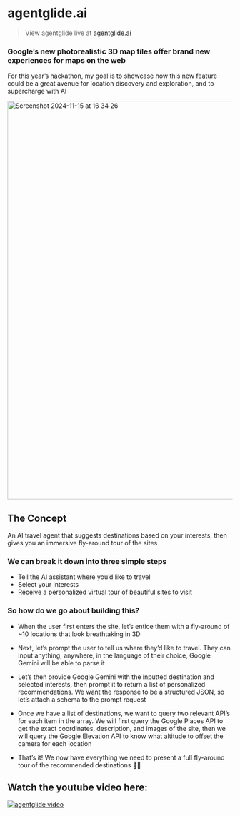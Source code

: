 # agentglide.ai

> View agentglide live at [agentglide.ai](https://agentglide.ai)

### Google’s new photorealistic 3D map tiles offer brand new experiences for maps on the web

For this year’s hackathon, my goal is to showcase how this new feature could be a great avenue for location discovery and exploration, and to supercharge with AI

<img width="893" alt="Screenshot 2024-11-15 at 16 34 26" src="https://github.com/user-attachments/assets/bd73e580-f01d-4bbc-9d68-a041e8ab0c40">

## The Concept

An AI travel agent that suggests destinations based on your interests, then gives you an immersive fly-around tour of the sites

### We can break it down into three simple steps

- Tell the AI assistant where you’d like to travel
- Select your interests
- Receive a personalized virtual tour of beautiful sites to visit

### So how do we go about building this?

- When the user first enters the site, let’s entice them with a fly-around of ~10 locations that look breathtaking in 3D

- Next, let’s prompt the user to tell us where they’d like to travel. They can input anything, anywhere, in the language of their choice, Google Gemini will be able to parse it

- Let’s then provide Google Gemini with the inputted destination and selected interests, then prompt it to return a list of personalized recommendations. We want the response to be a structured JSON, so let’s attach a schema to the prompt request

- Once we have a list of destinations, we want to query two relevant API’s for each item in the array. We will first query the Google Places API to get the exact coordinates, description, and images of the site, then we will query the Google Elevation API to know what altitude to offset the camera for each location

- That’s it! We now have everything we need to present a full fly-around tour of the recommended destinations 🎉🎉

## Watch the youtube video here:

[![agentglide video](https://img.youtube.com/vi/TXR2k9-XpWs/0.jpg)](https://www.youtube.com/watch?v=TXR2k9-XpWs)
